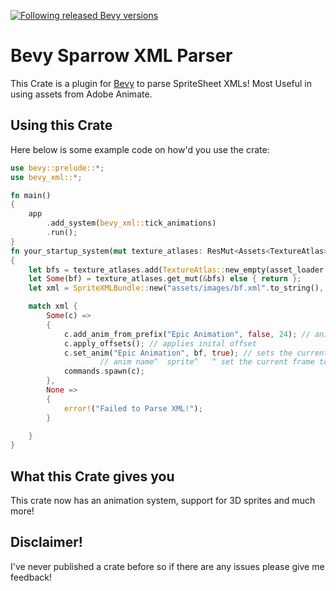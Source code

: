 [![Following released Bevy versions](https://img.shields.io/badge/Bevy%20tracking-released%20version-lightblue)](https://bevyengine.org/learn/book/plugin-development/#main-branch-tracking)

# Bevy Sparrow XML Parser

This Crate is a plugin for [Bevy](https://bevyengine.org/) to parse SpriteSheet XMLs! Most Useful in using assets from Adobe Animate.

## Using this Crate

Here below is some example code on how'd you use the crate:

```rust ignore
use bevy::prelude::*;
use bevy_xml::*;

fn main()
{
    app
        .add_system(bevy_xml::tick_animations)
        .run();
}
fn your_startup_system(mut texture_atlases: ResMut<Assets<TextureAtlas>>, asset_loader: Res<AssetServer>)
{
    let bfs = texture_atlases.add(TextureAtlas::new_empty(asset_loader.load("images/bf.png"), Vec2::new(8192.0, 4096.0))); // handle
    let Some(bf) = texture_atlases.get_mut(&bfs) else { return };
    let xml = SpriteXMLBundle::new("assets/images/bf.xml".to_string(), &bfs, bf);

    match xml {
        Some(c) =>
        {
            c.add_anim_from_prefix("Epic Animation", false, 24); // anim name, is the animation looped?, fps
            c.apply_offsets(); // applies inital offset
            c.set_anim("Epic Animation", bf, true); // sets the current animation
                    // anim name^  sprite^   ^ set the current frame to zero?
            commands.spawn(c);
        },
        None =>
        {
            error!("Failed to Parse XML!");
        }

    }
}


```

## What this Crate gives you

This crate now has an animation system, support for 3D sprites and much more!

## Disclaimer!

I've never published a crate before so if there are any issues please give me feedback!
